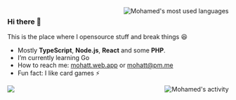 <picture>
  <source media="(prefers-color-scheme: dark)" srcset="https://mohatt-grs.vercel.app/api/top-langs/?username=mohatt&size_weight=0.5&count_weight=0.5&show_icons=true&langs_count=8&layout=compact&theme=github_dark_dimmed">
  <img alt="Mohamed's most used languages" src="https://mohatt-grs.vercel.app/api/top-langs/?username=mohatt&size_weight=0.5&count_weight=0.5&show_icons=true&langs_count=8&layout=compact&theme=default" align="right" />
</picture>

### Hi there 👋

This is the place where I opensource stuff and break things 😆

- Mostly **TypeScript**, **Node.js**, **React** and some **PHP**.
- I’m currently learning Go
- How to reach me: [mohatt.web.app](https://mohatt.web.app) or mohatt@pm.me
- Fun fact: I like card games ⚡


<picture>
  <source media="(prefers-color-scheme: dark)" srcset="https://mohatt-grs.vercel.app/api?username=mohatt&show_icons=true&custom_title=Activity&theme=github_dark_dimmed&include_all_commits=true">
  <img alt="Mohamed's activity" src="https://mohatt-grs.vercel.app/api?username=mohatt&show_icons=true&custom_title=Activity&theme=default" align="right" />
</picture>

![](https://hit.yhype.me/github/profile?user_id=348753)
